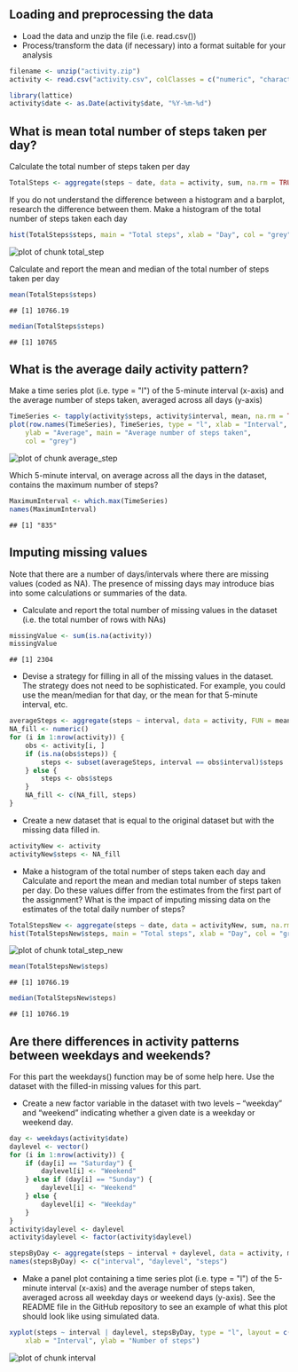 ## Loading and preprocessing the data

- Load the data and unzip the file (i.e. read.csv())
- Process/transform the data (if necessary) into a format suitable for your analysis


```r
filename <- unzip("activity.zip")
activity <- read.csv("activity.csv", colClasses = c("numeric", "character", "numeric"))

library(lattice)
activity$date <- as.Date(activity$date, "%Y-%m-%d")
```

## What is mean total number of steps taken per day?
Calculate the total number of steps taken per day

```r
TotalSteps <- aggregate(steps ~ date, data = activity, sum, na.rm = TRUE)
```

If you do not understand the difference between a histogram and a barplot, research the difference between them. Make a histogram of the total number of steps taken each day

```r
hist(TotalSteps$steps, main = "Total steps", xlab = "Day", col = "grey")
```

![plot of chunk total_step](figure/total_step-1.png) 

Calculate and report the mean and median of the total number of steps taken per day

```r
mean(TotalSteps$steps)
```

```
## [1] 10766.19
```

```r
median(TotalSteps$steps)
```

```
## [1] 10765
```

## What is the average daily activity pattern?
Make a time series plot (i.e. type = "l") of the 5-minute interval (x-axis) and the average number of steps taken, averaged across all days (y-axis)

```r
TimeSeries <- tapply(activity$steps, activity$interval, mean, na.rm = TRUE)
plot(row.names(TimeSeries), TimeSeries, type = "l", xlab = "Interval", 
    ylab = "Average", main = "Average number of steps taken", 
    col = "grey")
```

![plot of chunk average_step](figure/average_step-1.png) 

Which 5-minute interval, on average across all the days in the dataset, contains the maximum number of steps?

```r
MaximumInterval <- which.max(TimeSeries)
names(MaximumInterval)
```

```
## [1] "835"
```

## Imputing missing values
Note that there are a number of days/intervals where there are missing values (coded as NA). The presence of missing days may introduce bias into some calculations or summaries of the data.

- Calculate and report the total number of missing values in the dataset (i.e. the total number of rows with NAs)


```r
missingValue <- sum(is.na(activity))
missingValue
```

```
## [1] 2304
```

- Devise a strategy for filling in all of the missing values in the dataset. The strategy does not need to be sophisticated. For example, you could use the mean/median for that day, or the mean for that 5-minute interval, etc.

```r
averageSteps <- aggregate(steps ~ interval, data = activity, FUN = mean)
NA_fill <- numeric()
for (i in 1:nrow(activity)) {
    obs <- activity[i, ]
    if (is.na(obs$steps)) {
        steps <- subset(averageSteps, interval == obs$interval)$steps
    } else {
        steps <- obs$steps
    }
    NA_fill <- c(NA_fill, steps)
}
```

- Create a new dataset that is equal to the original dataset but with the missing data filled in.

```r
activityNew <- activity
activityNew$steps <- NA_fill
```

- Make a histogram of the total number of steps taken each day and Calculate and report the mean and median total number of steps taken per day. Do these values differ from the estimates from the first part of the assignment? What is the impact of imputing missing data on the estimates of the total daily number of steps?

```r
TotalStepsNew <- aggregate(steps ~ date, data = activityNew, sum, na.rm = TRUE)
hist(TotalStepsNew$steps, main = "Total steps", xlab = "Day", col = "grey")
```

![plot of chunk total_step_new](figure/total_step_new-1.png) 

```r
mean(TotalStepsNew$steps)
```

```
## [1] 10766.19
```

```r
median(TotalStepsNew$steps)
```

```
## [1] 10766.19
```

## Are there differences in activity patterns between weekdays and weekends?

For this part the weekdays() function may be of some help here. Use the dataset with the filled-in missing values for this part.

- Create a new factor variable in the dataset with two levels – “weekday” and “weekend” indicating whether a given date is a weekday or weekend day.


```r
day <- weekdays(activity$date)
daylevel <- vector()
for (i in 1:nrow(activity)) {
    if (day[i] == "Saturday") {
        daylevel[i] <- "Weekend"
    } else if (day[i] == "Sunday") {
        daylevel[i] <- "Weekend"
    } else {
        daylevel[i] <- "Weekday"
    }
}
activity$daylevel <- daylevel
activity$daylevel <- factor(activity$daylevel)

stepsByDay <- aggregate(steps ~ interval + daylevel, data = activity, mean)
names(stepsByDay) <- c("interval", "daylevel", "steps")
```


- Make a panel plot containing a time series plot (i.e. type = "l") of the 5-minute interval (x-axis) and the average number of steps taken, averaged across all weekday days or weekend days (y-axis). See the README file in the GitHub repository to see an example of what this plot should look like using simulated data.

```r
xyplot(steps ~ interval | daylevel, stepsByDay, type = "l", layout = c(1, 2), 
    xlab = "Interval", ylab = "Number of steps")
```

![plot of chunk interval](figure/interval-1.png) 
